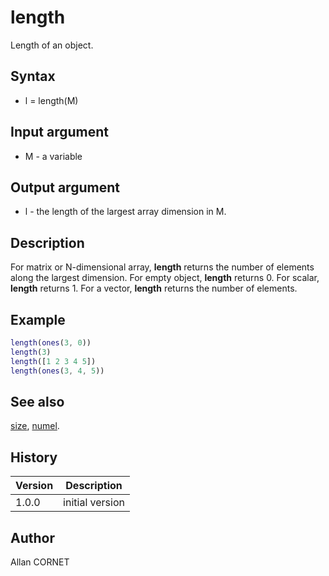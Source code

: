 # length

Length of an object.

## Syntax

- l = length(M)

## Input argument

- M - a variable

## Output argument

- l - the length of the largest array dimension in M.

## Description

  <p>For matrix or N-dimensional array, <b>length</b> returns the number of elements along the largest dimension.
		For empty object, <b>length</b> returns 0. For scalar, <b>length</b> returns 1. For a vector, <b>length</b> returns the number of elements. </p>

## Example

```matlab
length(ones(3, 0))
length(3)
length([1 2 3 4 5])
length(ones(3, 4, 5))
```

## See also

[size](size.md), [numel](numel.md).

## History

| Version | Description     |
| ------- | --------------- |
| 1.0.0   | initial version |

## Author

Allan CORNET
